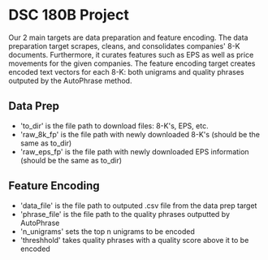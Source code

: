 # DSC 180B Project

Our 2 main targets are data preparation and feature encoding. The data preparation target scrapes, cleans, and consolidates companies' 8-K documents. Furthermore, it curates features such as EPS as well as price movements for the given companies. The feature encoding target creates encoded text vectors for each 8-K: both unigrams and quality phrases outputed by the AutoPhrase method.

## Data Prep

* 'to_dir' is the file path to download files: 8-K's, EPS, etc.
* 'raw_8k_fp' is the file path with newly downloaded 8-K's (should be the same as to_dir)
* 'raw_eps_fp' is the file path with newly downloaded EPS information (should be the same as to_dir)

## Feature Encoding

* 'data_file' is the file path to outputed .csv file from the data prep target
* 'phrase_file' is the file path to the quality phrases outputted by AutoPhrase
* 'n_unigrams' sets the top n unigrams to be encoded
* 'threshhold' takes quality phrases with a quality score above it to be encoded


